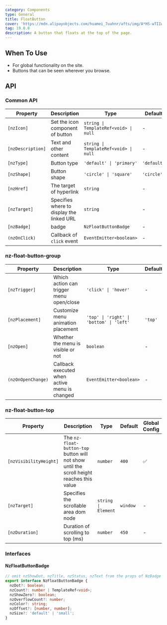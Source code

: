```yaml
---
category: Components
type: General
title: FloatButton
cover: 'https://mdn.alipayobjects.com/huamei_7uahnr/afts/img/A*HS-wTIIwu0kAAAAAAAAAAAAADrJ8AQ/original'
tag: 19.0.0
description: A button that floats at the top of the page.
---
```


## When To Use

- For global functionality on the site.
- Buttons that can be seen wherever you browse.

## API

### Common API

| Property          | Description                               | Type                                  | Default     | Version |
| ----------------- | ----------------------------------------- | ------------------------------------- | ----------- | ------- |
| `[nzIcon]`        | Set the icon component of button          | `string \| TemplateRef<void> \| null` | -           |
| `[nzDescription]` | Text and other content                    | `string \| TemplateRef<void> \| null` | -           |
| `[nzType]`        | Button type                               | `'default' \| 'primary'`              | `'default'` |
| `[nzShape]`       | Button shape                              | `'circle' \| 'square'`                | `'circle'`  |
| `[nzHref]`        | The target of hyperlink                   | `string`                              | -           |
| `[nzTarget]`      | Specifies where to display the linked URL | `string`                              | -           |
| `[nzBadge]`       | badge                                     | `NzFloatButtonBadge`                  | -           | 20.4.0  |
| `(nzOnClick)`     | Callback of `click` event                 | `EventEmitter<boolean>`               | -           |

### nz-float-button-group

| Property           | Description                                   | Type                                     | Default |
| ------------------ | --------------------------------------------- | ---------------------------------------- | ------- |
| `[nzTrigger]`      | Which action can trigger menu open/close      | `'click' \| 'hover'`                     | -       |
| `[nzPlacement]`    | Customize menu animation placement            | `'top' \| 'right' \| 'bottom' \| 'left'` | `'top'` |
| `[nzOpen]`         | Whether the menu is visible or not            | `boolean`                                | -       |
| `(nzOnOpenChange)` | Callback executed when active menu is changed | `EventEmitter<boolean>`                  | -       |

### nz-float-button-top

| Property               | Description                                                                               | Type                | Default  | Global Config |
| ---------------------- | ----------------------------------------------------------------------------------------- | ------------------- | -------- | ------------- |
| `[nzVisibilityHeight]` | The `nz-float-button-top` button will not show until the scroll height reaches this value | `number`            | `400`    | ✅            |
| `[nzTarget]`           | Specifies the scrollable area dom node                                                    | `string \| Element` | `window` | -             |
| `[nzDuration]`         | Duration of scrolling to top (ms)                                                         | `number`            | `450`    | -             |

### Interfaces

#### NzFloatButtonBadge

```ts
// omit nzShowDot, nzTitle, nzStatus, nzText from the props of NzBadge
export interface NzFloatButtonBadge {
  nzDot?: boolean;
  nzCount?: number | TemplateRef<void>;
  nzShowZero?: boolean;
  nzOverflowCount?: number;
  nzColor?: string;
  nzOffset?: [number, number];
  nzSize?: 'default' | 'small';
}
```
